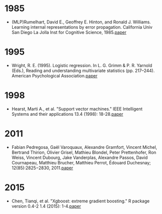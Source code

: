 # 1985
- (MLP)Rumelhart, David E., Geoffrey E. Hinton, and Ronald J. Williams. Learning internal representations by error propagation. California Univ San Diego La Jolla Inst for Cognitive Science, 1985.[paper](https://apps.dtic.mil/dtic/tr/fulltext/u2/a164453.pdf)

# 1995
- Wright, R. E. (1995). Logistic regression. In L. G. Grimm & P. R. Yarnold (Eds.), Reading and understanding multivariate statistics (pp. 217–244). American Psychological Association.[paper](https://psycnet.apa.org/record/1995-97110-007)

# 1998
- Hearst, Marti A., et al. "Support vector machines." IEEE Intelligent Systems and their applications 13.4 (1998): 18-28.[paper](https://ieeexplore.ieee.org/abstract/document/708428)

# 2011
- Fabian Pedregosa, Gaël Varoquaux, Alexandre Gramfort, Vincent Michel, Bertrand Thirion, Olivier Grisel, Mathieu Blondel, Peter Prettenhofer, Ron Weiss, Vincent Dubourg, Jake Vanderplas, Alexandre Passos, David Cournapeau, Matthieu Brucher, Matthieu Perrot, Édouard Duchesnay; 12(85):2825−2830, 2011.[paper](https://jmlr.csail.mit.edu/papers/volume12/pedregosa11a/pedregosa11a.pdf)

# 2015
- Chen, Tianqi, et al. "Xgboost: extreme gradient boosting." R package version 0.4-2 1.4 (2015): 1-4.[paper](https://cran.microsoft.com/snapshot/2017-12-11/web/packages/xgboost/vignettes/xgboost.pdf)



